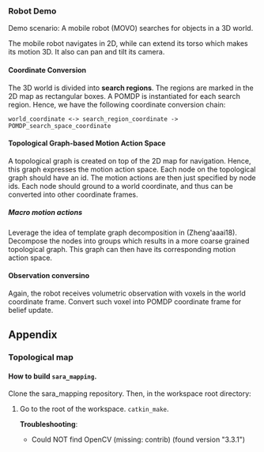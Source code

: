 ### Robot Demo

Demo scenario: A mobile robot (MOVO) searches for objects in a 3D world.

The mobile robot navigates in 2D, while can extend its torso which makes its
motion 3D. It also can pan and tilt its camera.


#### Coordinate Conversion
The 3D world is divided into **search regions**. The regions are marked in the 2D
map as rectangular boxes. A POMDP is instantiated for each search region.
Hence, we have the following coordinate conversion chain:
```
world_coordinate <-> search_region_coordinate -> POMDP_search_space_coordinate
```

#### Topological Graph-based Motion Action Space
A topological graph is created on top of the 2D map for navigation. Hence,
this graph expresses the motion action space. Each node on the topological
graph should have an id. The motion actions are then just specified by node ids.
Each node should ground to a world coordinate, and thus can be converted into
other coordinate frames.

##### Macro motion actions
Leverage the idea of template graph decomposition in (Zheng'aaai18). Decompose
the nodes into groups which results in a more coarse grained topological graph.
This graph can then have its corresponding motion action space.

#### Observation conversino
Again, the robot receives volumetric observation with voxels in the world
coordinate frame. Convert such voxel into POMDP coordinate frame for belief update.


## Appendix

### Topological map

#### How to build `sara_mapping`.

Clone the sara_mapping repository. Then, in the workspace root directory:

1. Go to the root of the workspace. `catkin_make`.

    __Troubleshooting__:
    * Could NOT find OpenCV (missing: contrib) (found version "3.3.1")
